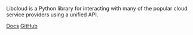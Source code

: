 <!-- <meta>
{
    "title":"Apache Lib Cloud",
    "slug":"apache-lib-cloud",
    "description":"Using Apache Lib Cloud",
    "author":"Mo Lawler",
    "github":"usrdev",
    "date": "2019/12/18",
    "tag":["Devops", "Integrations", "Apache Lib Cloud"]
}
</meta> -->

Libcloud is a Python library for interacting with many of the popular cloud service providers using a unified API.

[Docs](https://libcloud.readthedocs.io/en/latest/compute/drivers/packet.html)
[GitHub](https://github.com/apache/libcloud)
